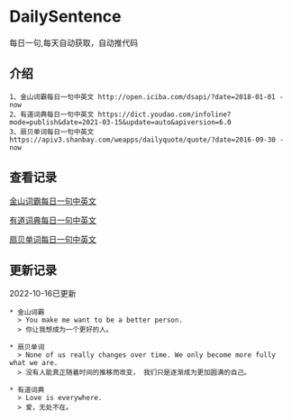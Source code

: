 # DailySentence

每日一句,每天自动获取，自动推代码

## 介绍

```
1、金山词霸每日一句中英文 http://open.iciba.com/dsapi/?date=2018-01-01 - now
2、有道词典每日一句中英文 https://dict.youdao.com/infoline?mode=publish&date=2021-03-15&update=auto&apiversion=6.0
3、扇贝单词每日一句中英文 https://apiv3.shanbay.com/weapps/dailyquote/quote/?date=2016-09-30 - now
```

## 查看记录

[金山词霸每日一句中英文](./data/iciba/)

[有道词典每日一句中英文](./data/youdao/)

[扇贝单词每日一句中英文](./data/shanbay/)

## 更新记录
2022-10-16已更新 
```
* 金山词霸
  > You make me want to be a better person.
  > 你让我想成为一个更好的人。

* 扇贝单词
  > None of us really changes over time. We only become more fully what we are.
  > 没有人能真正随着时间的推移而改变， 我们只是逐渐成为更加圆满的自己。

* 有道词典
  > Love is everywhere.
  > 爱，无处不在。

```
